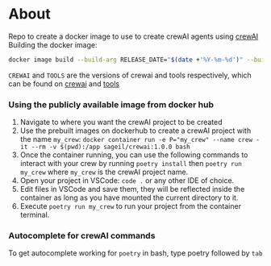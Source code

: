 # About
Repo to create a docker image to use to create crewAI agents using [crewAI](https://www.crewai.com/)
Building the docker image:
```bash
docker image build --build-arg RELEASE_DATE="$(date +'%Y-%m-%d')" --build-arg CREWAI="0.41.1" --build-arg TOOLS="0.4.26" -t sageil/crewai .
```
`CREWAI` and `TOOLS` are the versions of crewai and tools respectively, which can be found on [crewai](https://github.com/crewAIInc/crewAI) and [tools](https://github.com/crewAIInc/crewAI-tools)

### Using the publicly available image from docker hub
1. Navigate to where you want the crewAI project to be created
2. Use the prebuilt images on dockerhub to create a crewAI project with the name `my_crew`: `docker container run -e P="my_crew" --name crew -it --rm -v $(pwd):/app sageil/crewai:1.0.0 bash` 
3. Once the container running, you can use the following commands to interact with your crew by running `poetry install` then `poetry run my_crew` where `my_crew` is the crewAI project name.
4. Open your project in VSCode: `code .` or any other IDE of choice.
5. Edit files in VSCode and save them, they will be reflected inside the container as long as you have mounted the current directory to it.
6. Execute `poetry run my_crew` to run your project from the container terminal.

### Autocomplete for crewAI commands
To get autocomplete working for `poetry` in bash, type poetry followed by `tab`